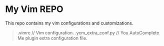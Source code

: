 # My Vim REPO


This repo contains my vim configurations and customizations.

> .vimrc // Vim configuration.
> .ycm_extra_conf.py // You AutoComplete Me plugin extra configuration file.

